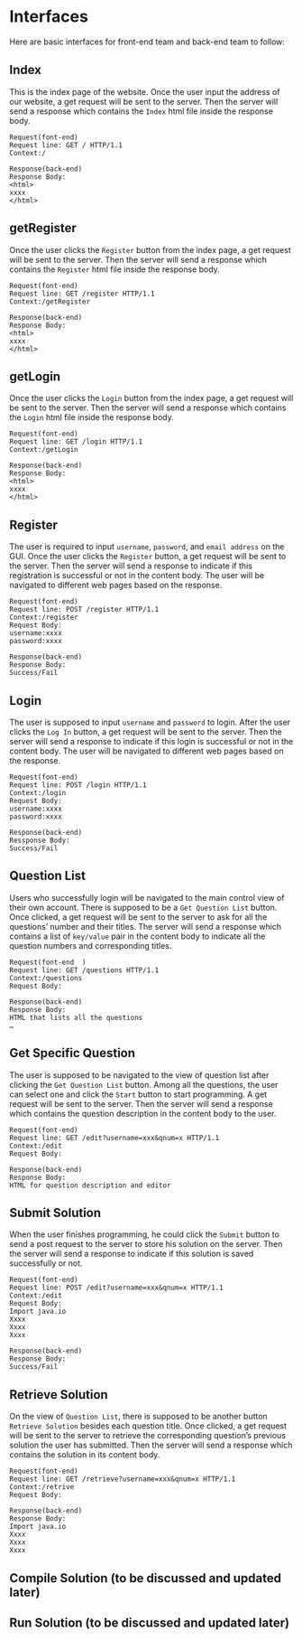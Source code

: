 # Interfaces  
Here are basic interfaces for front-end team and back-end team to follow:

## Index
This is the index page of the website. Once the user input the address of our website, a get request will be sent to the server. Then the server will send a response which contains the ```Index``` html file inside the response body.
```
Request(font-end)  
Request line: GET / HTTP/1.1 
Context:/   

Response(back-end)
Response Body:
<html>
xxxx
</html>
```

## getRegister
Once the user clicks the ```Register``` button from the index page, a get request will be sent to the server. Then the server will send a response which contains the ```Register``` html file inside the response body.
```
Request(font-end)  
Request line: GET /register HTTP/1.1 
Context:/getRegister   

Response(back-end)
Response Body:
<html>
xxxx
</html>
```

## getLogin
Once the user clicks the ```Login``` button from the index page, a get request will be sent to the server. Then the server will send a response which contains the ```Login``` html file inside the response body.
```
Request(font-end)  
Request line: GET /login HTTP/1.1 
Context:/getLogin   

Response(back-end)
Response Body:
<html>
xxxx
</html>
```

## Register
The user is required to input ```username```, ```password```, and ```email address``` on the GUI. Once the user clicks the ```Register``` button, a get request will be sent to the server. Then the server will send a response to indicate if this registration is successful or not in the content body. The user will be navigated to different web pages based on the response.
```
Request(font-end)  
Request line: POST /register HTTP/1.1  
Context:/register  
Request Body:    
username:xxxx
password:xxxx

Response(back-end)
Response Body:
Success/Fail
```

## Login
The user is supposed to input ```username``` and ```password``` to login. After the user clicks the ```Log In``` button, a get request will be sent to the server. Then the server will send a response to indicate if this login is successful or not in the content body. The user will be navigated to different web pages based on the response.
```
Request(font-end)  
Request line: POST /login HTTP/1.1  
Context:/login  
Request Body:
username:xxxx
password:xxxx   

Response(back-end)  
Ressponse Body:  
Success/Fail  
```

## Question List
Users who successfully login will be navigated to the main control view of their own account. There is supposed to be a ```Get Question List``` button. Once clicked, a get request will be sent to the server to ask for all the questions’ number and their titles. The server will send a response which contains a list of ```key/value``` pair in the content body to indicate all the question numbers and corresponding titles.
```
Request(font-end  )
Request line: GET /questions HTTP/1.1
Context:/questions  
Request Body:  

Response(back-end)  
Response Body:  
HTML that lists all the questions  
…  
```

## Get Specific Question
The user is supposed to be navigated to the view of question list after clicking the ```Get Question List``` button. Among all the questions, the user can select one and click the ```Start``` button to start programming. A get request will be sent to the server. Then the server will send a response which contains the question description in the content body to the user.
```
Request(font-end)  
Request line: GET /edit?username=xxx&qnum=x HTTP/1.1 
Context:/edit  
Request Body:    

Response(back-end)  
Response Body:  
HTML for question description and editor
```

## Submit Solution
When the user finishes programming, he could click the ```Submit``` button to send a post request to the server to store his solution on the server. Then the server will send a response to indicate if this solution is saved successfully or not.
```
Request(font-end)  
Request line: POST /edit?username=xxx&qnum=x HTTP/1.1
Context:/edit  
Request Body:     
Import java.io  
Xxxx  
Xxxx  
Xxxx  

Response(back-end)  
Response Body:  
Success/Fail  
```

## Retrieve Solution
On the view of ```Question List```, there is supposed to be another button ```Retrieve Solution``` besides each question title. Once clicked, a get request will be sent to the server to retrieve the corresponding question’s previous solution the user has submitted. Then the server will send a response which contains the solution in its content body.
```
Request(font-end)  
Request line: GET /retrieve?username=xxx&qnum=x HTTP/1.1  
Context:/retrive  
Request Body:   

Response(back-end)  
Response Body:  
Import java.io  
Xxxx  
Xxxx  
Xxxx  
```

## Compile Solution (to be discussed and updated later)
## Run Solution (to be discussed and updated later)